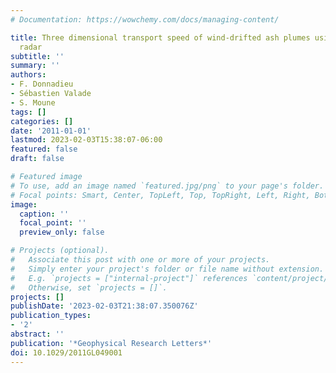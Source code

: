 ```yaml
---
# Documentation: https://wowchemy.com/docs/managing-content/

title: Three dimensional transport speed of wind-drifted ash plumes using ground-based
  radar
subtitle: ''
summary: ''
authors:
- F. Donnadieu
- Sébastien Valade
- S. Moune
tags: []
categories: []
date: '2011-01-01'
lastmod: 2023-02-03T15:38:07-06:00
featured: false
draft: false

# Featured image
# To use, add an image named `featured.jpg/png` to your page's folder.
# Focal points: Smart, Center, TopLeft, Top, TopRight, Left, Right, BottomLeft, Bottom, BottomRight.
image:
  caption: ''
  focal_point: ''
  preview_only: false

# Projects (optional).
#   Associate this post with one or more of your projects.
#   Simply enter your project's folder or file name without extension.
#   E.g. `projects = ["internal-project"]` references `content/project/deep-learning/index.md`.
#   Otherwise, set `projects = []`.
projects: []
publishDate: '2023-02-03T21:38:07.350076Z'
publication_types:
- '2'
abstract: ''
publication: '*Geophysical Research Letters*'
doi: 10.1029/2011GL049001
---
```

